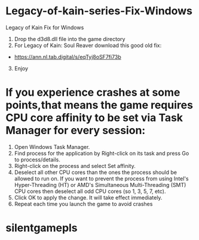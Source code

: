 # Legacy-of-kain-series-Fix-Windows
Legacy of Kain Fix for Windows
1. Drop the d3d8.dll file into the game directory
2. For Legacy of Kain: Soul Reaver download this good old fix:
* https://ann.nl.tab.digital/s/eqTyj8oSF7fi73b
3. Enjoy
# If you experience crashes at some points,that means the game requires CPU core affinity to be set via Task Manager  for every session:
1. Open Windows Task Manager.
2. Find process for the application by Right-click on its task and press Go to process/details.
3. Right-click on the process and select Set affinity.
4. Deselect all other CPU cores than the ones the process should be allowed to run on. If you want to prevent the process from using Intel's Hyper-Threading (HT) or AMD's Simultaneous Multi-Threading (SMT) CPU cores then deselect all odd CPU cores (so 1, 3, 5, 7, etc).
5. Click OK to apply the change. It will take effect immediately.
6. Repeat each time you launch the game to avoid crashes


# silentgamepls
